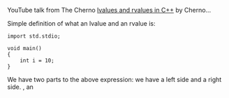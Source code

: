 

YouTube talk from The Cherno [lvalues and rvalues in C++](https://www.youtube.com/watch?v=fbYknr-HPYE&t=720s#t=04m13s) by Cherno...


Simple definition of what an lvalue and an rvalue is:



```
import std.stdio;

void main()
{
    int i = 10;
}
```

We have two parts to the above expression: we have a left side and a right side.
, an 